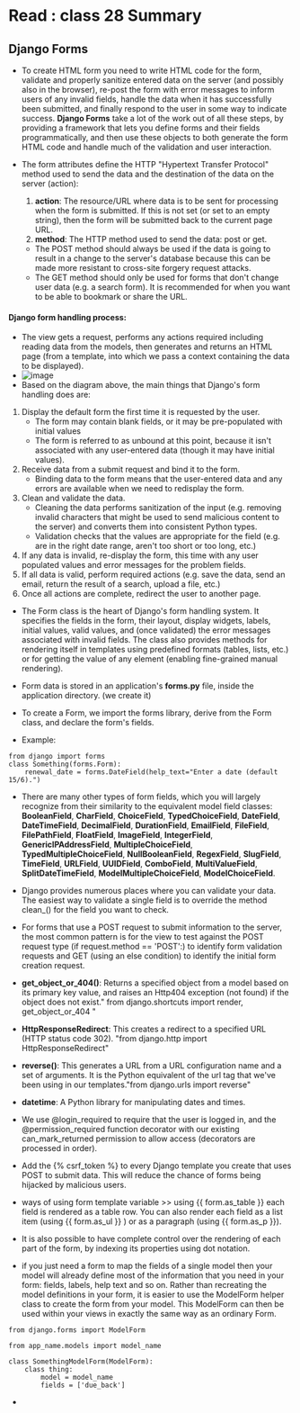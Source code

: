 # Read : class 28 Summary
## Django Forms
* To create HTML form you need to write HTML code for the form, validate and properly sanitize entered data on the server (and possibly also in the browser), re-post the form with error messages to inform users of any invalid fields, handle the data when it has successfully been submitted, and finally respond to the user in some way to indicate success. **Django Forms** take a lot of the work out of all these steps, by providing a framework that lets you define forms and their fields programmatically, and then use these objects to both generate the form HTML code and handle much of the validation and user interaction.

* The form attributes define the HTTP "Hypertext Transfer Protocol" method used to send the data and the destination of the data on the server (action):
  1. **action**: The resource/URL where data is to be sent for processing when the form is submitted. If this is not set (or set to an empty string), then the form will be submitted back to the current page URL.
  2. **method**: The HTTP method used to send the data: post or get.
    - The POST method should always be used if the data is going to result in a change to the server's database because this can be made more resistant to cross-site forgery request attacks.
    - The GET method should only be used for forms that don't change user data (e.g. a search form). It is recommended for when you want to be able to bookmark or share the URL.

#### Django form handling process:
* The view gets a request, performs any actions required including reading data from the models, then generates and returns an HTML page (from a template, into which we pass a context containing the data to be displayed).
* ![image](https://developer.mozilla.org/en-US/docs/Learn/Server-side/Django/Forms/form_handling_-_standard.png)
* Based on the diagram above, the main things that Django's form handling does are:
 1. Display the default form the first time it is requested by the user.
    - The form may contain blank fields, or it may be pre-populated with initial values 
    - The form is referred to as unbound at this point, because it isn't associated with any user-entered data (though it may have initial values).
2. Receive data from a submit request and bind it to the form.
   -  Binding data to the form means that the user-entered data and any errors are available when we need to redisplay the form.
3. Clean and validate the data.
   - Cleaning the data performs sanitization of the input (e.g. removing invalid characters that might be used to send malicious content to the server) and converts them into consistent Python types.
   - Validation checks that the values are appropriate for the field (e.g. are in the right date range, aren't too short or too long, etc.)
4. If any data is invalid, re-display the form, this time with any user populated values and error messages for the problem fields.
5. If all data is valid, perform required actions (e.g. save the data, send an email, return the result of a search, upload a file, etc.)
6. Once all actions are complete, redirect the user to another page.

* The Form class is the heart of Django's form handling system. It specifies the fields in the form, their layout, display widgets, labels, initial values, valid values, and (once validated) the error messages associated with invalid fields. The class also provides methods for rendering itself in templates using predefined formats (tables, lists, etc.) or for getting the value of any element (enabling fine-grained manual rendering). 

* Form data is stored in an application's **forms.py** file, inside the application directory. (we create it)
* To create a Form, we import the forms library, derive from the Form class, and declare the form's fields.
* Example:
```
from django import forms
class Something(forms.Form):
    renewal_date = forms.DateField(help_text="Enter a date (default 15/6).")
```
* There are many other types of form fields, which you will largely recognize from their similarity to the equivalent model field classes: **BooleanField**, **CharField**, **ChoiceField**, **TypedChoiceField**, **DateField**, **DateTimeField**, **DecimalField**, **DurationField**, **EmailField**, **FileField**, **FilePathField**, **FloatField**, **ImageField**, **IntegerField**, **GenericIPAddressField**, **MultipleChoiceField**, **TypedMultipleChoiceField**, **NullBooleanField**, **RegexField**, **SlugField**, **TimeField**, **URLField**, **UUIDField**, **ComboField**, **MultiValueField**, **SplitDateTimeField**, **ModelMultipleChoiceField**, **ModelChoiceField**.

* Django provides numerous places where you can validate your data. The easiest way to validate a single field is to override the method clean_<fieldname>() for the field you want to check. 
* For forms that use a POST request to submit information to the server, the most common pattern is for the view to test against the POST request type (if request.method == 'POST':) to identify form validation requests and GET (using an else condition) to identify the initial form creation request.
* **get_object_or_404()**: Returns a specified object from a model based on its primary key value, and raises an Http404 exception (not found) if the object does not exist." from django.shortcuts import render, get_object_or_404 "
* **HttpResponseRedirect**: This creates a redirect to a specified URL (HTTP status code 302). "from django.http import HttpResponseRedirect"
* **reverse()**: This generates a URL from a URL configuration name and a set of arguments. It is the Python equivalent of the url tag that we've been using in our templates."from django.urls import reverse"
* **datetime**: A Python library for manipulating dates and times.

* We use @login_required to require that the user is logged in, and the @permission_required function decorator with our existing can_mark_returned permission to allow access (decorators are processed in order).
* Add the {%   csrf_token    %} to every Django template you create that uses POST to submit data. This will reduce the chance of forms being hijacked by malicious users.
* ways of using form template variable >> using {{ form.as_table }} each field is rendered as a table row. You can also render each field as a list item (using {{ form.as_ul }} ) or as a paragraph (using {{ form.as_p }}).
* It is also possible to have complete control over the rendering of each part of the form, by indexing its properties using dot notation.
* if you just need a form to map the fields of a single model then your model will already define most of the information that you need in your form: fields, labels, help text and so on. Rather than recreating the model definitions in your form, it is easier to use the ModelForm helper class to create the form from your model. This ModelForm can then be used within your views in exactly the same way as an ordinary Form.
```
from django.forms import ModelForm

from app_name.models import model_name

class SomethingModelForm(ModelForm):
    class thing:
        model = model_name
        fields = ['due_back']
```
* 